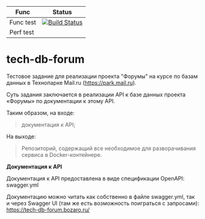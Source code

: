 | Func      | Status |
|-----------|--------|
| Func test | [![Build Status](https://travis-ci.org/farir1408/go_tp_db.svg?branch=master)](https://travis-ci.org/farir1408/go_tp_db) |
| Perf test |        |

# tech-db-forum

Тестовое задание для реализации проекта "Форумы" на курсе по базам данных в Технопарке Mail.ru (https://park.mail.ru).

Суть задания заключается в реализации API к базе данных проекта «Форумы» по документации к этому API.

Таким образом, на входе:

> документация к API;

На выходе:

> Репозиторий, содержащий все необходимое для разворачивания сервиса в Docker-контейнере.

**Документация к API**

Документация к API предоставлена в виде спецификации OpenAPI: swagger.yml

Документацию можно читать как собственно в файле swagger.yml, так и через Swagger UI (там же есть возможность поиграться с запросами): https://tech-db-forum.bozaro.ru/